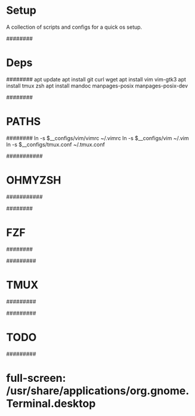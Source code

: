# Setup

A collection of scripts and configs for a quick os setup.

########
# Deps
########
apt update
apt install git curl wget
apt install vim vim-gtk3 
apt install tmux zsh
apt install mandoc manpages-posix manpages-posix-dev


########
# PATHS
########
ln -s $__configs/vim/vimrc ~/.vimrc
ln -s $__configs/vim ~/.vim
ln -s $__configs/tmux.conf ~/.tmux.conf


###########
# OHMYZSH
###########


########
# FZF
########


#########
# TMUX
#########


#########
# TODO
#########
# full-screen:          /usr/share/applications/org.gnome.Terminal.desktop
